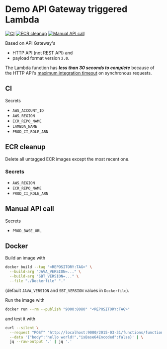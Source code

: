 # Demo API Gateway triggered Lambda

[![CI](https://github.com/horothesun/demo-api-gateway-lambda/actions/workflows/ci.yml/badge.svg)](https://github.com/horothesun/demo-api-gateway-lambda/actions/workflows/ci.yml)
[![ECR cleanup](https://github.com/horothesun/demo-api-gateway-lambda/actions/workflows/ecr_cleanup.yml/badge.svg)](https://github.com/horothesun/demo-api-gateway-lambda/actions/workflows/ecr_cleanup.yml)
[![Manual API call](https://github.com/horothesun/demo-api-gateway-lambda/actions/workflows/manual_api_call.yml/badge.svg)](https://github.com/horothesun/demo-api-gateway-lambda/actions/workflows/manual_api_call.yml)

Based on API Gateway's

- HTTP API (not REST API) and
- payload format version `2.0`.

The Lambda function has _**less than 30 seconds to complete**_ because of the
HTTP API's [maximum integration timeout](https://docs.aws.amazon.com/apigateway/latest/developerguide/limits.html#http-api-quotas)
on synchronous requests.

## CI

Secrets

- `AWS_ACCOUNT_ID`
- `AWS_REGION`
- `ECR_REPO_NAME`
- `LAMBDA_NAME`
- `PROD_CI_ROLE_ARN`

## ECR cleanup

Delete all untagged ECR images except the most recent one.

### Secrets

- `AWS_REGION`
- `ECR_REPO_NAME`
- `PROD_CI_ROLE_ARN`

## Manual API call

Secrets

- `PROD_BASE_URL`

## Docker

Build an image with

```bash
docker build --tag "<REPOSITORY:TAG>" \
  --build-arg "JAVA_VERSION=..." \
  --build-arg "SBT_VERSION=..." \
  --file "./Dockerfile" "."
```

(default `JAVA_VERSION` and `SBT_VERSION` values in `Dockerfile`).

Run the image with

```bash
docker run --rm --publish "9000:8080" "<REPOSITORY:TAG>"
```

and test it with

```bash
curl --silent \
  --request "POST" "http://localhost:9000/2015-03-31/functions/function/invocations" \
  --data '{"body":"hello world!","isBase64Encoded":false}' | \
  jq --raw-output '.' | jq '.'
```
